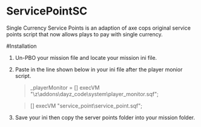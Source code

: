 ServicePointSC
==============

Single Currency Service Points is an adaption of axe cops original service points script that now allows plays to pay with single currency.

#Installation

1. Un-PBO your mission file and locate your mission ini file.

1. Paste in the line shown below in your ini file after the player monior script.

	> _playerMonitor = 	[] execVM "\z\addons\dayz_code\system\player_monitor.sqf";
	
	> [] execVM "service_point\service_point.sqf";
	
1. Save your ini then copy the server points folder into your mission folder.
